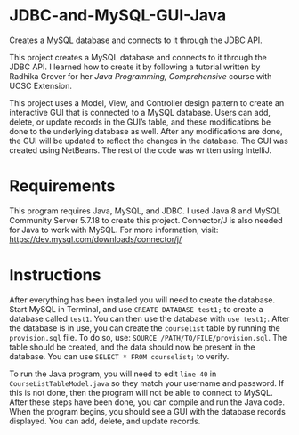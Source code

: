 # JDBC-and-MySQL-GUI-Java
Creates a MySQL database and connects to it through the JDBC API. 

This project creates a MySQL database and connects to it through the JDBC API. I learned how to create it by following a tutorial written by Radhika Grover for her *Java Programming, Comprehensive* course with UCSC Extension.

This project uses a Model, View, and Controller design pattern to create an interactive GUI that is connected to a MySQL database. Users can add, delete, or update records in the GUI’s table, and these modifications be done to the underlying database as well. After any modifications are done, the GUI will be updated to reflect the changes in the database. The GUI was created using NetBeans. The rest of the code was written using IntelliJ.

# Requirements

This program requires Java, MySQL, and JDBC. I used Java 8 and MySQL Community Server 5.7.18 to create this project. Connector/J is also needed for Java to work with MySQL. For more information, visit: https://dev.mysql.com/downloads/connector/j/

# Instructions

After everything has been installed you will need to create the database. Start MySQL in Terminal, and use `CREATE DATABASE test1;` to create a database called `test1`. You can then use the database with `use test1;`. After the database is in use, you can create the `courselist` table by running the `provision.sql` file. To do so, use: `SOURCE /PATH/TO/FILE/provision.sql`. The table should be created, and the data should now be present in the database. You can use `SELECT * FROM courselist;` to verify.

To run the Java program, you will need to edit `line 40` in `CourseListTableModel.java` so they match your username and password. If this is not done, then the program will not be able to connect to MySQL. After these steps have been done, you can compile and run the Java code. When the program begins, you should see a GUI with the database records displayed. You can add, delete, and update records.
